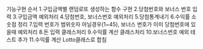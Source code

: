 기능구현 순서
1.구입금액별 랜덤로또 생성하는 함수 구현
2.당첨번호와 보너스 번호 입력
3.구입금액 예외처리
4.당첨번호, 보너스번호 예외처리
5.당첨통계내기
6.수익률 소숫점 정리
7.입력 번호가 범위숫자 아닐경우(1~45), 보너스 번호가 이미 당첨번호에 있을때 예외처리
8.돈 입력 클래스처리
9.수익률 계산 클래스처리
10.보너스번호 예외 테스트 추가
11.수익률 계산 Lotto클래스로 합침
